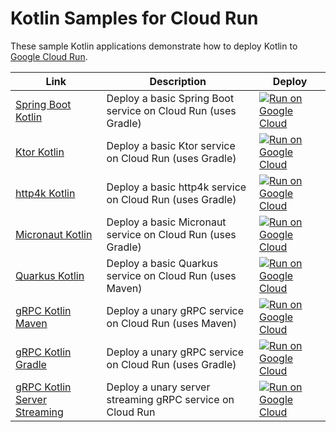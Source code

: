 Kotlin Samples for Cloud Run
============================

These sample Kotlin applications demonstrate how to deploy Kotlin to [Google Cloud Run](https://cloud.google.com/run/docs).

|Link|Description|Deploy|
|---|---|---|
|[Spring Boot Kotlin](springboot-hello-world)|Deploy a basic Spring Boot service on Cloud Run (uses Gradle)|[![Run on Google Cloud](https://deploy.cloud.run/button.svg)](https://deploy.cloud.run/?dir=run/springboot-hello-world)|
|[Ktor Kotlin](ktor-hello-world)|Deploy a basic Ktor service on Cloud Run (uses Gradle)|[![Run on Google Cloud](https://deploy.cloud.run/button.svg)](https://deploy.cloud.run/?dir=run/ktor-hello-world)|
|[http4k Kotlin](http4k-hello-world)|Deploy a basic http4k service on Cloud Run (uses Gradle)|[![Run on Google Cloud](https://deploy.cloud.run/button.svg)](https://deploy.cloud.run/?dir=run/http4k-hello-world)|
|[Micronaut Kotlin](micronaut-hello-world)|Deploy a basic Micronaut service on Cloud Run (uses Gradle)|[![Run on Google Cloud](https://deploy.cloud.run/button.svg)](https://deploy.cloud.run/?dir=run/micronaut-hello-world)|
|[Quarkus Kotlin](quarkus-hello-world)|Deploy a basic Quarkus service on Cloud Run (uses Maven)|[![Run on Google Cloud](https://deploy.cloud.run/button.svg)](https://deploy.cloud.run/?dir=run/quarkus-hello-world)|
|[gRPC Kotlin Maven](grpc-hello-world-mvn)|Deploy a unary gRPC service on Cloud Run (uses Maven)|[![Run on Google Cloud](https://deploy.cloud.run/button.svg)](https://deploy.cloud.run/?dir=run/grpc-hello-world-mvn)|
|[gRPC Kotlin Gradle](grpc-hello-world-gradle)|Deploy a unary gRPC service on Cloud Run (uses Gradle)|[![Run on Google Cloud](https://deploy.cloud.run/button.svg)](https://deploy.cloud.run/?dir=run/grpc-hello-world-gradle)|
|[gRPC Kotlin Server Streaming](grpc-hello-world-streaming)|Deploy a unary server streaming gRPC service on Cloud Run|[![Run on Google Cloud](https://deploy.cloud.run/button.svg)](https://deploy.cloud.run/?dir=run/grpc-hello-world-streaming)|
